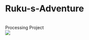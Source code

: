 # Ruku-s-Adventure

<br>
Processing Project
<br>


<img src="https://github.com/user-attachments/assets/f5e4b1b7-4b26-437e-8654-942411baabf9">
